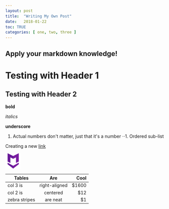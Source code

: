 ```yaml
---
layout: post
title:  "Writing My Own Post"
date:   2018-01-22
toc: TRUE
categories: [ one, two, three ]
---
```


## Apply your markdown knowledge!

# Testing with Header 1


## Testing with Header 2 

**bold**

*italics*

__underscore__

1. Actual numbers don't matter, just that it's a number
⋅⋅1. Ordered sub-list

Creating a new [link](http://bbc.co.uk)

![Picture 1](https://github.com/adam-p/markdown-here/raw/master/src/common/images/icon48.png "Logo Title Text 1")

| Tables        | Are           | Cool  |
| ------------- |:-------------:| -----:|
| col 3 is      | right-aligned | $1600 |
| col 2 is      | centered      |   $12 |
| zebra stripes | are neat      |    $1 |
